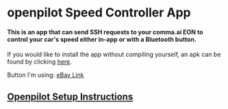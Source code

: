 # openpilot Speed Controller App

#### This is an app that can send SSH requests to your comma.ai EON to control your car's speed either in-app or with a Bluetooth button.

If you would like to install the app without compiling yourself, an apk can be found by clicking [here](https://github.com/ShaneSmiskol/op-speed-controller/blob/master/app-release.apk?raw=true).

Button I'm using: [eBay Link](https://www.ebay.com/sch/i.html?_from=R40&_trksid=m570.l1313&_nkw=Car+Bluetooth4.0+Media+Button+Music+Steering+Wheel+Control+for+Smartphone&_sacat=0)

## [Openpilot Setup Instructions](https://github.com/ShaneSmiskol/op-speed-controller-app/blob/master/INSTRUCTIONS.md)

